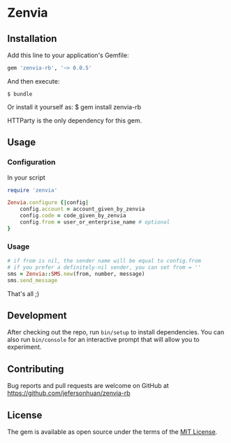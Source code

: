 # Zenvia

## Installation

Add this line to your application's Gemfile:

```ruby
gem 'zenvia-rb', '~> 0.0.5'
```

And then execute:

    $ bundle

Or install it yourself as:
    $ gem install zenvia-rb

HTTParty is the only dependency for this gem.

## Usage

### Configuration
In your script
```ruby
require 'zenvia'

Zenvia.configure {|config|
    config.account = account_given_by_zenvia
    config.code = code_given_by_zenvia
    config.from = user_or_enterprise_name # optional
}
```

### Usage
```ruby
# if from is nil, the sender name will be equal to config.from
# if you prefer a definitely-nil sender, you can set from = ''
sms = Zenvia::SMS.new(from, number, message)
sms.send_message
```

That's all ;)

## Development

After checking out the repo, run `bin/setup` to install dependencies. You can also run `bin/console` for an interactive prompt that will allow you to experiment.

## Contributing

Bug reports and pull requests are welcome on GitHub at https://github.com/jefersonhuan/zenvia-rb


## License

The gem is available as open source under the terms of the [MIT License](http://opensource.org/licenses/MIT).

